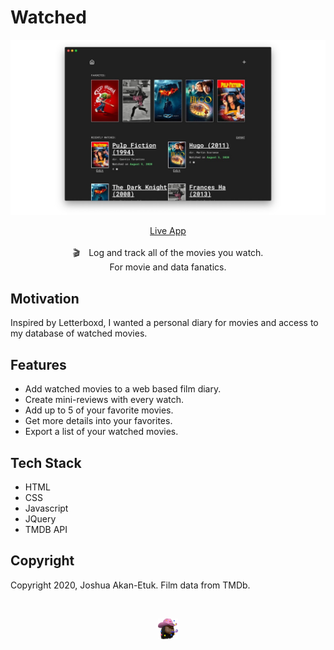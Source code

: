 # Watched
<a href="https://joshuaakanetuk.github.io/watched" title="Use Watched Now!">
  <img src="assets/3.jpg" title="Screenshot of application.">
</a>

 <p align="center"><a href="https://joshuaakanetuk.github.io/watched">Live App</a><br><br>🎬 Log and track all of the movies you watch.<br>For movie and data fanatics.</p>

## Motivation
Inspired by Letterboxd, I wanted a personal diary for movies and access to my database of watched movies.

## Features
- Add watched movies to a web based film diary.
- Create mini-reviews with every watch.
- Add up to 5 of your favorite movies.
- Get more details into your favorites.
- Export a list of your watched movies.

## Tech Stack
- HTML
- CSS
- Javascript
- JQuery
- TMDB API

## Copyright
Copyright 2020, Joshua Akan-Etuk. Film data from TMDb.

<br>

<p align="center"><a href="https://joshuaakanetuk.com" title="Joshua Akan-Etuk">
  <img src="assets/favicon.png" alt="">
</a></p>
